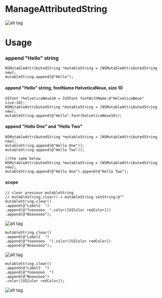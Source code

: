 ManageAttributedString
=============
![alt tag](http://i.imgur.com/le5K6ZA.png) 

Usage
=============
### append "Hello" string

    NSMutableAttributedString *mutableString = [NSMutableAttributedString new];
    mutableString.append(@"Hello");

#### append "Hello" string, fontName HelveticaNeue, size 10
    UIFont *helveticaNeue10 = [UIFont fontWithName:@"HelveticaNeue" size:10];
    NSMutableAttributedString *mutableString = [NSMutableAttributedString new];
    mutableString.append(@"Hello".font(helveticaNeue10));

#### append "Hello One" and "Hello Two"
    NSMutableAttributedString *mutableString = [NSMutableAttributedString new];
    mutableString.append(@"Hello One"));
    mutableString.append(@"Hello Two"));
  
    //the same below
    NSMutableAttributedString *mutableString = [NSMutableAttributedString new];
    mutableString.append(@"Hello One").append(@"Hello Two");

#### scope
    // clear previous mutableString
    // mutableString.clear() = mutableString setString:@"" 
    mutableString.clear()
    .append(@"Label2  ")
    .append(@"Yooooooo  ".color([UIColor redColor]))
    .append(@"Nooooooo");
  ![alt tag](http://i.imgur.com/22ztLfa.png) 
  
    mutableString.clear()
    .append(@"Label2  ")
    .append(@"Yooooooo  ").color([UIColor redColor])
    .append(@"Nooooooo");
  ![alt tag](http://i.imgur.com/eZTBFGI.png) 
  
    mutableString.clear()
    .append(@"Label3  ")
    .append(@"Yooooooo  ")
    .append(@"Nooooooo")
    .color([UIColor redColor]);
  ![alt tag](http://i.imgur.com/4AHWlHC.png) 
